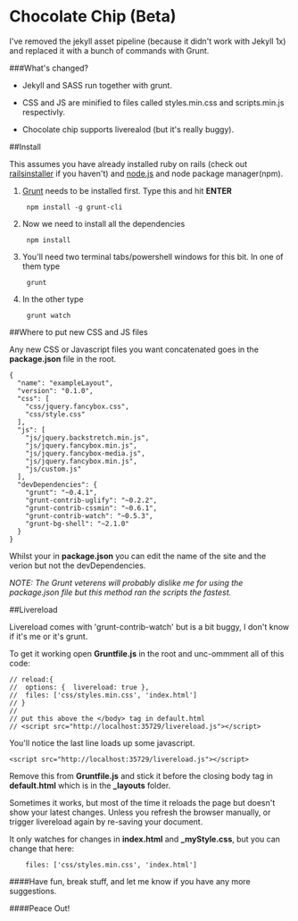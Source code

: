 Chocolate Chip (Beta)
======================

I've removed the jekyll asset pipeline (because it didn't work with Jekyll 1x) and replaced it with a bunch of commands with Grunt.

###What's changed?

- Jekyll and SASS run together with grunt.

- CSS and JS are minified to files called styles.min.css and scripts.min.js respectivly.

- Chocolate chip supports liverealod (but it's really buggy).


##Install

This assumes you have already installed ruby on rails (check out [railsinstaller](http://railsinstaller.org/en) if you haven't) and [node.js](http://nodejs.org/) and node package manager(npm).


1. [Grunt](http://gruntjs.com/getting-started) needs to be installed first. Type this and hit **ENTER**

		npm install -g grunt-cli

2. Now we need to install all the dependencies

		npm install

3. You'll need two terminal tabs/powershell windows for this bit. In one of them type

		grunt

4. In the other type

		grunt watch



##Where to put new CSS and JS files

Any new CSS or Javascript files you want concatenated goes in the **package.json** file in the root.


	{
	  "name": "exampleLayout",
	  "version": "0.1.0",
	  "css": [
	    "css/jquery.fancybox.css",
	    "css/style.css"
	  ],
	  "js": [
	    "js/jquery.backstretch.min.js",
	    "js/jquery.fancybox.min.js",
	    "js/jquery.fancybox-media.js",
	    "js/jquery.fancybox.min.js",
	    "js/custom.js"
	  ],
	  "devDependencies": {
	    "grunt": "~0.4.1",
	    "grunt-contrib-uglify": "~0.2.2",
	    "grunt-contrib-cssmin": "~0.6.1",
	    "grunt-contrib-watch": "~0.5.3",
	    "grunt-bg-shell": "~2.1.0"
	  }
	}

Whilst your in **package.json** you can edit the name of the site and the verion but not the devDependencies.

_NOTE: The Grunt veterens will probably dislike me for using the package.json file but this method ran the scripts the fastest._


##Livereload

Livereload comes with 'grunt-contrib-watch' but is a bit buggy, I don't know if it's me or it's grunt.

To get it working open **Gruntfile.js** in the root and unc-ommment all of this code:

	// reload:{
	// 	options: {	livereload: true },
	// 	files: ['css/styles.min.css', 'index.html']
	// }						
	// 
	// put this above the </body> tag in default.html
	// <script src="http://localhost:35729/livereload.js"></script>

You'll notice the last line loads up some javascript. 

	<script src="http://localhost:35729/livereload.js"></script>

Remove this from **Gruntfile.js** and stick it before the closing body tag in **default.html** which is in the **_layouts** folder.

Sometimes it works, but most of the time it reloads the page but doesn't show your latest changes. Unless you refresh the browser manually, or trigger livereload again by re-saving your document. 

It only watches for changes in **index.html** and **_myStyle.css**, but you can change that here:

		files: ['css/styles.min.css', 'index.html']


####Have fun, break stuff, and let me know if you have any more suggestions.

####Peace Out!

